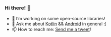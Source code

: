 ### Hi there! 👋

- 🔭 I’m working on some open-source libraries!
- 💬 Ask me about [Kotlin](https://kotlinlang.org/) && [Android](https://www.android.com/) in general :)
- 📫 How to reach me: [Send me a tweet](https://twitter.com/galex)!

